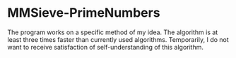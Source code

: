 # MMSieve-PrimeNumbers
The program works on a specific method of my idea. The algorithm is at least three times faster than currently used algorithms.
Temporarily, I do not want to receive satisfaction of self-understanding of this algorithm.
